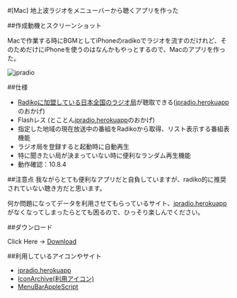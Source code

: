 #[Mac] 地上波ラジオをメニューバーから聴くアプリを作った

##作成動機とスクリーンショット

Macで作業する時にBGMとしてiPhoneのradikoでラジオを流すのだけれど、そのためだけにiPhoneを使うのはなんかもやっとするので、Macのアプリを作った。

![jpradio](https://raw.github.com/veadar/jpradio/17b6892eb2fa11cde652f3a43ba5dfcfee705560/screenshot.png)

##仕様

- [Radikoに加盟している日本全国のラジオ局](http://ja.wikipedia.org/wiki/Radiko#.E9.85.8D.E4.BF.A1.E5.AE.9F.E6.96.BD.E6.94.BE.E9.80.81.E5.B1.80.E3.81.A8.E5.AF.BE.E8.B1.A1.E5.9C.B0.E5.9F.9F)が聴取できる([jpradio.herokuapp](http://jpradio.herokuapp.com/)のおかげ)
- Flashレス (とことん[jpradio.herokuapp](http://jpradio.herokuapp.com/)のおかげ)
- 指定した地域の現在放送中の番組をRadikoから取得、リスト表示する番組表機能
- ラジオ局を登録すると起動時に自動再生
- 特に聞きたい局が決まっていない時に便利なランダム再生機能
- 動作確認：10.8.4

##注意点
我ながらとても便利なアプリだと自負していますが、radiko的に推奨されていない聴き方だと思います。

何か問題になってデータを利用させてもらっているサイト、[jpradio.herokuapp](http://jpradio.herokuapp.com/)がなくなってしまったらとても困るので、ひっそり楽しんでください。

##ダウンロード

Click Here → [Download](https://github.com/veadar/jpradio/releases)


##利用しているアイコンやサイト

- [jpradio.herokuapp](http://jpradio.herokuapp.com/)
- [IconArchive(利用アイコン)](http://www.iconarchive.com/show/real-vista-multimedia-icons-by-iconshock/radio-icon.html)
- [MenuBarAppleScript](http://memogakisouko.appspot.com/MenuBarAppleScript.html)